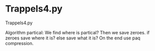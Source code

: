 # Trappels4.py
Trappels4.py

Algorithm partical:
We find where is partical?
Then we save zeroes.
if zeroes save where it is?
else save what it is?
On the end use paq compression.






